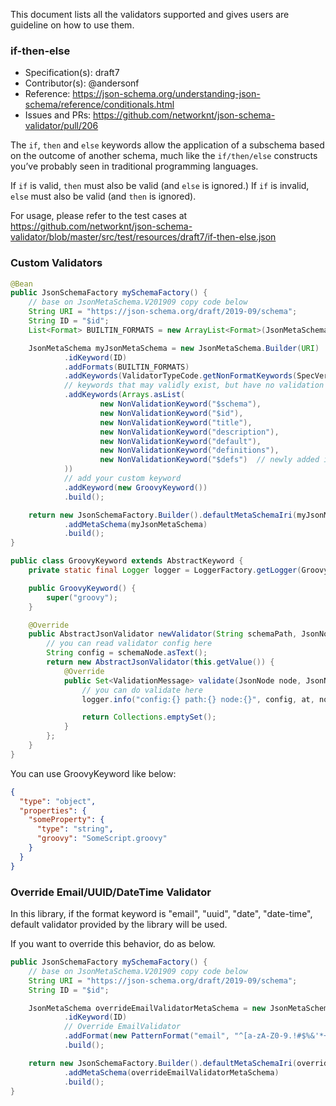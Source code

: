 This document lists all the validators supported and gives users are guideline on how to use them. 

### if-then-else

* Specification(s): draft7
* Contributor(s): @andersonf
* Reference: https://json-schema.org/understanding-json-schema/reference/conditionals.html
* Issues and PRs: https://github.com/networknt/json-schema-validator/pull/206

The `if`, `then` and `else` keywords allow the application of a subschema based on the outcome of another schema, much like the `if/then/else` constructs you’ve probably seen in traditional programming languages.

If `if` is valid, `then` must also be valid (and `else` is ignored.) If `if` is invalid, `else` must also be valid (and `then` is ignored).

For usage, please refer to the test cases at https://github.com/networknt/json-schema-validator/blob/master/src/test/resources/draft7/if-then-else.json

### Custom Validators
````java
@Bean
public JsonSchemaFactory mySchemaFactory() {
    // base on JsonMetaSchema.V201909 copy code below
    String URI = "https://json-schema.org/draft/2019-09/schema";
    String ID = "$id";
    List<Format> BUILTIN_FORMATS = new ArrayList<Format>(JsonMetaSchema.COMMON_BUILTIN_FORMATS);

    JsonMetaSchema myJsonMetaSchema = new JsonMetaSchema.Builder(URI)
            .idKeyword(ID)
            .addFormats(BUILTIN_FORMATS)
            .addKeywords(ValidatorTypeCode.getNonFormatKeywords(SpecVersion.VersionFlag.V201909))
            // keywords that may validly exist, but have no validation aspect to them
            .addKeywords(Arrays.asList(
                    new NonValidationKeyword("$schema"),
                    new NonValidationKeyword("$id"),
                    new NonValidationKeyword("title"),
                    new NonValidationKeyword("description"),
                    new NonValidationKeyword("default"),
                    new NonValidationKeyword("definitions"),
                    new NonValidationKeyword("$defs")  // newly added in 2018-09 release.
            ))
            // add your custom keyword
            .addKeyword(new GroovyKeyword())
            .build();

    return new JsonSchemaFactory.Builder().defaultMetaSchemaIri(myJsonMetaSchema.getIri())
            .addMetaSchema(myJsonMetaSchema)
            .build();
}

public class GroovyKeyword extends AbstractKeyword {
    private static final Logger logger = LoggerFactory.getLogger(GroovyKeyword.class);

    public GroovyKeyword() {
        super("groovy");
    }

    @Override
    public AbstractJsonValidator newValidator(String schemaPath, JsonNode schemaNode, JsonSchema parentSchema, ValidationContext validationContext) throws JsonSchemaException, Exception {
        // you can read validator config here
        String config = schemaNode.asText();
        return new AbstractJsonValidator(this.getValue()) {
            @Override
            public Set<ValidationMessage> validate(JsonNode node, JsonNode rootNode, String at) {
                // you can do validate here
                logger.info("config:{} path:{} node:{}", config, at, node);

                return Collections.emptySet();
            }
        };
    }
}
````
You can use GroovyKeyword like below:
````json
{
  "type": "object",
  "properties": {
    "someProperty": {
      "type": "string",
      "groovy": "SomeScript.groovy"
    }
  }
}
````

### Override Email/UUID/DateTime Validator

In this library, if the format keyword is "email", "uuid", "date", "date-time", default validator provided by the library will be used.

If you want to override this behavior, do as below.

```java
public JsonSchemaFactory mySchemaFactory() {
    // base on JsonMetaSchema.V201909 copy code below
    String URI = "https://json-schema.org/draft/2019-09/schema";
    String ID = "$id";

    JsonMetaSchema overrideEmailValidatorMetaSchema = new JsonMetaSchema.Builder(URI)
            .idKeyword(ID)
            // Override EmailValidator
            .addFormat(new PatternFormat("email", "^[a-zA-Z0-9.!#$%&'*+\\/=?^_`{|}~-]+@[a-zA-Z0-9-]+(?:\\.[a-zA-Z0-9-]+)*$"))
            .build();

    return new JsonSchemaFactory.Builder().defaultMetaSchemaIri(overrideEmailValidatorMetaSchema.getIri())
            .addMetaSchema(overrideEmailValidatorMetaSchema)
            .build();
}
```
